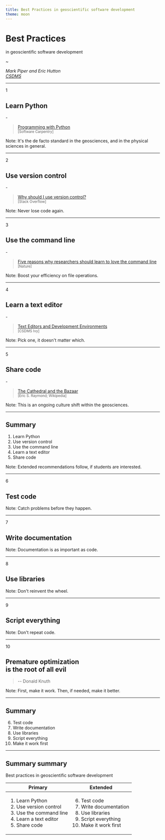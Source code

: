 ```yaml
---
title: Best Practices in geoscientific software development
theme: moon
---
```


# Best Practices

in geoscientific software development

~

_Mark Piper and Eric Hutton_  
_[CSDMS](https://csdms.colorado.edu)_

---

1
## Learn Python

\-

> [Programming with Python](https://swcarpentry.github.io/python-novice-inflammation/)<br><small>[Software Carpentry]</small>

Note: It's the de facto standard in the geosciences, and in the physical sciences in general. 

---

2
## Use version control

\-

> [Why should I use version control?](https://stackoverflow.com/q/1408450)<br><small>[Stack Overflow]</small>

Note: Never lose code again.

---

3
## Use the command line

\-

> [Five reasons why researchers should learn to love the command line](https://www.nature.com/articles/d41586-021-00263-0)<br><small>[Nature]</small>

Note: Boost your efficiency on file operations.

---

4
## Learn a text editor

\-

> [Text Editors and Development Environments](https://github.com/csdms/ivy/tree/main/lessons/editors)<br><small>[CSDMS Ivy]</small>

Note: Pick one, it doesn't matter which.

---

5
## Share code

\-

> [The Cathedral and the Bazaar](https://en.wikipedia.org/wiki/The_Cathedral_and_the_Bazaar)<br><small>[Eric S. Raymond; Wikipedia]</small>

Note: This is an ongoing culture shift within the geosciences.

---

## Summary

1. Learn Python
1. Use version control
1. Use the command line
1. Learn a text editor
1. Share code

Note: Extended recommendations follow, if students are interested.

---

6
## Test code

Note: Catch problems before they happen.

---

7
## Write documentation

Note: Documentation is as important as code.

---

8
## Use libraries

Note: Don't reinvent the wheel.

---

9
## Script everything

Note: Don't repeat code.

---

10
## Premature optimization<br>is the root of all evil

> -- Donald Knuth

Note: First, make it work. Then, if needed, make it better.

---

## Summary

6. Test code
1. Write documentation
1. Use libraries
1. Script everything
1. Make it work first

---

## Summary summary

Best practices in geoscientific software development

| Primary | Extended |
| ------- | -------- |
| <ol><li>Learn Python<li>Use version control<li>Use the command line<li>Learn a text editor<li>Share code</ol> | <ol start="6"><li>Test code<li>Write documentation<li>Use libraries<li>Script everything<li>Make it work first</ol> |
